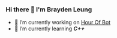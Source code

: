 ### Hi there 👋 I'm Brayden Leung


<!--**braydenleung-Git/braydenleung-Git** is a ✨ _special_ ✨ repository because its `README.md` (this file) appears on your GitHub profile.-->


- 🔭 I’m currently working on [Hour Of Bot](https://github.com/braydenleung-Git/Hour_Of_Bot)
- 🌱 I’m currently learning ***C++***
